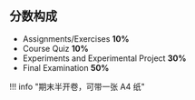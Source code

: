
## 分数构成

- Assignments/Exercises **10%**
- Course Quiz **10%**
- Experiments and Experimental Project **30%**
- Final Examination **50%**

!!! info "期末半开卷，可带一张 A4 纸"